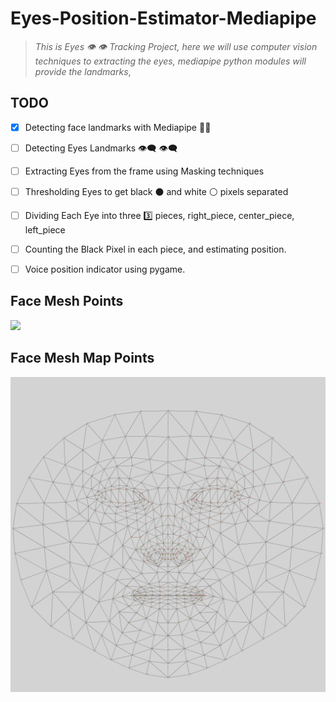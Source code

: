 # Eyes-Position-Estimator-Mediapipe
> *This is Eyes :eye: :eye: Tracking Project, here we will use computer vision techniques to extracting the eyes,  mediapipe python modules will provide the landmarks*, 

## TODO 

- [x] Detecting face landmarks with Mediapipe 👨‍💻  

- [ ] Detecting Eyes Landmarks 👁️‍🗨️ 👁️‍🗨️  

- [ ] Extracting Eyes from the frame using Masking techniques

- [ ] Thresholding Eyes to get black ⚫ and white ⚪ pixels separated 

- [ ] Dividing Each Eye into three 3️⃣ pieces, right_piece, center_piece, left_piece

- [ ] Counting the Black Pixel in each piece, and estimating position.

- [ ] Voice position indicator using pygame.

## Face Mesh Points  
<img src='/mesh_image.png'>

## Face Mesh Map Points  

![Face Mesh Map image](mesh_map.jpg)